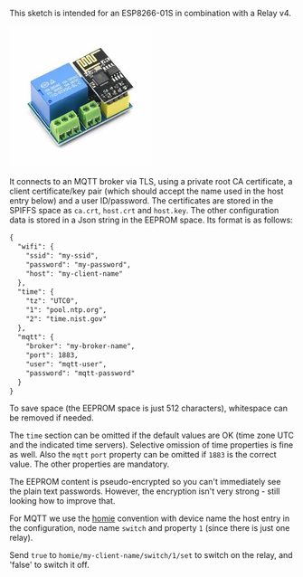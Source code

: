 This sketch is intended for an ESP8266-01S in combination with a Relay v4.

![ESP01S Relay v4](doc/esp01-relay.jpg)

It connects to an MQTT broker via TLS, using a private root CA certificate, a client certificate/key pair (which should accept the name used in the host entry below) and a user ID/password.
The certificates are stored in the SPIFFS space as `ca.crt`, `host.crt` and `host.key`. 
The other configuration data is stored in a Json string in the EEPROM space. Its format is as follows:

```
{
  "wifi": {
    "ssid": "my-ssid",
    "password": "my-password",
    "host": "my-client-name"
  },
  "time": {
    "tz": "UTC0",
    "1": "pool.ntp.org",
    "2": "time.nist.gov"
  }, 
  "mqtt": {
    "broker": "my-broker-name",
    "port": 1883,
    "user": "mqtt-user",
    "password": "mqtt-password"
  }
}
```
To save space (the EEPROM space is just 512 characters), whitespace can be removed if needed.

The `time` section can be omitted if the default values are OK (time zone UTC and the indicated time servers). Selective omission of time properties is fine as well. Also the `mqtt` `port` property can be omitted if `1883` is the correct value. The other properties are mandatory.

The EEPROM content is pseudo-encrypted so you can't immediately see the plain text passwords. However, the encryption isn't very strong - still looking how to improve that.

For MQTT we use the [homie](https://homieiot.github.io/) convention with device name the host entry in the configuration, node name `switch` and property `1` (since there is just one relay).

Send `true` to `homie/my-client-name/switch/1/set` to switch on the relay, and 'false' to switch it off.
